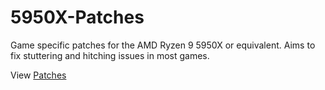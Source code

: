 # 5950X-Patches
Game specific patches for the AMD Ryzen 9 5950X or equivalent. Aims to fix stuttering and hitching issues in most games.


View [Patches](https://github.com/cryptofyre/5950X-Patches/wiki)

